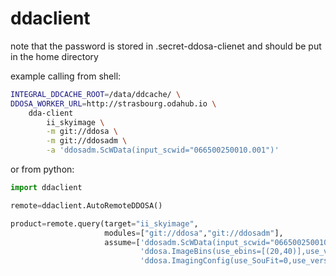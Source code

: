 # ddaclient

note that the password is stored in .secret-ddosa-clienet and should be put in the home directory

example calling from shell:

```bash
INTEGRAL_DDCACHE_ROOT=/data/ddcache/ \
DDOSA_WORKER_URL=http://strasbourg.odahub.io \
    dda-client 
        ii_skyimage \
        -m git://ddosa \
        -m git://ddosadm \
        -a 'ddosadm.ScWData(input_scwid="066500250010.001")'
```

or from python:

```python
import ddaclient

remote=ddaclient.AutoRemoteDDOSA()

product=remote.query(target="ii_skyimage",
                     modules=["git://ddosa","git://ddosadm"],
                     assume=['ddosadm.ScWData(input_scwid="066500250010.001")',
                             'ddosa.ImageBins(use_ebins=[(20,40)],use_version="onebin_20_40")',
                             'ddosa.ImagingConfig(use_SouFit=0,use_version="soufit0")'])
```
